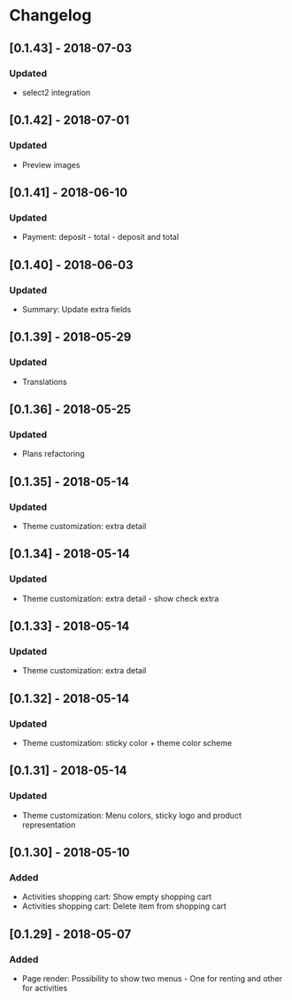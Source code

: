 # Changelog

## [0.1.43] - 2018-07-03
### Updated
- select2 integration

## [0.1.42] - 2018-07-01
### Updated
- Preview images

## [0.1.41] - 2018-06-10
### Updated
- Payment: deposit - total - deposit and total

## [0.1.40] - 2018-06-03
### Updated
- Summary: Update extra fields

## [0.1.39] - 2018-05-29
### Updated
- Translations

## [0.1.36] - 2018-05-25
### Updated
- Plans refactoring

## [0.1.35] - 2018-05-14
### Updated
- Theme customization: extra detail

## [0.1.34] - 2018-05-14
### Updated
- Theme customization: extra detail - show check extra

## [0.1.33] - 2018-05-14
### Updated
- Theme customization: extra detail

## [0.1.32] - 2018-05-14
### Updated
- Theme customization: sticky color + theme color scheme

## [0.1.31] - 2018-05-14
### Updated
- Theme customization: Menu colors, sticky logo and product representation

## [0.1.30] - 2018-05-10
### Added
- Activities shopping cart: Show empty shopping cart
- Activities shopping cart: Delete item from shopping cart

## [0.1.29] - 2018-05-07
### Added
- Page render: Possibility to show two menus - One for renting and other for activities